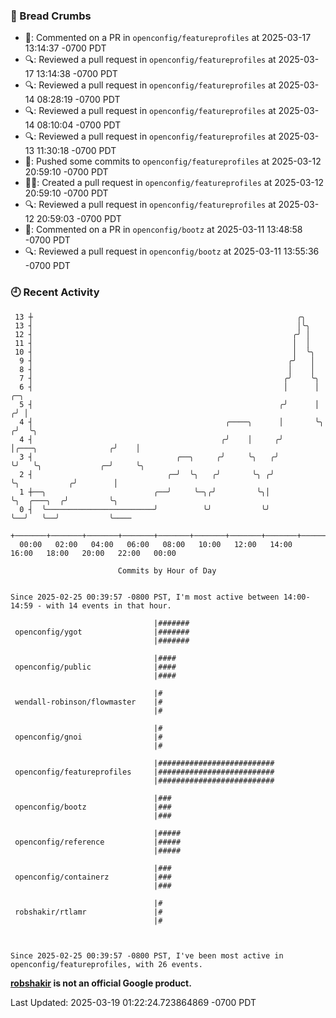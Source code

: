 ### 🍞 Bread Crumbs

 * 💬: Commented on a PR in  `openconfig/featureprofiles` at 2025-03-17 13:14:37 -0700 PDT
 * 🔍: Reviewed a pull request in  `openconfig/featureprofiles` at 2025-03-17 13:14:38 -0700 PDT
 * 🔍: Reviewed a pull request in  `openconfig/featureprofiles` at 2025-03-14 08:28:19 -0700 PDT
 * 🔍: Reviewed a pull request in  `openconfig/featureprofiles` at 2025-03-14 08:10:04 -0700 PDT
 * 🔍: Reviewed a pull request in  `openconfig/featureprofiles` at 2025-03-13 11:30:18 -0700 PDT
 * 🚢: Pushed some commits to `openconfig/featureprofiles` at 2025-03-12 20:59:10 -0700 PDT
 * ✍🏼: Created a pull request in `openconfig/featureprofiles` at 2025-03-12 20:59:10 -0700 PDT
 * 🔍: Reviewed a pull request in  `openconfig/featureprofiles` at 2025-03-12 20:59:03 -0700 PDT
 * 💬: Commented on a PR in  `openconfig/bootz` at 2025-03-11 13:48:58 -0700 PDT
 * 🔍: Reviewed a pull request in  `openconfig/bootz` at 2025-03-11 13:55:36 -0700 PDT

### 🕘 Recent Activity
```
 13 ┼                                                           ╭╮
 13 ┤                                                           │╰╮
 12 ┤                                                          ╭╯ │
 11 ┤                                                          │  │
 10 ┤                                                          │  ╰╮
  9 ┤                                                         ╭╯   │
  8 ┤                                                         │    │
  7 ┤                                                        ╭╯    ╰╮
  6 ┤                                                        │      │                         ╭─╮
  5 ┤                                                       ╭╯      │                        ╭╯ │
  4 ┤                                           ╭────╮      │       ╰╮                      ╭╯  ╰╮
  4 ┤                                          ╭╯    │     ╭╯        │╭───╮                ╭╯    │
  3 ┤                                ╭──╮     ╭╯     ╰╮   ╭╯         ╰╯   ╰╮             ╭─╯     ╰╮
  2 ┤                              ╭─╯  ╰╮   ╭╯       ╰╮ ╭╯                ╰╮           ╭╯        │
  1 ┼──╮                        ╭──╯     ╰─╮╭╯         ╰╮│                  ╰╮  ╭───╮  ╭╯         ╰╮
  0 ┤  ╰────────────────────────╯          ╰╯           ╰╯                   ╰──╯   ╰──╯           ╰────
    +───────+───────+───────+───────+───────+───────+───────+───────+───────+───────+───────+───────+────
  00:00   02:00   04:00   06:00   08:00   10:00   12:00   14:00   16:00   18:00   20:00   22:00   00:00   

						Commits by Hour of Day


Since 2025-02-25 00:39:57 -0800 PST, I'm most active between 14:00-14:59 - with 14 events in that hour.

```



```
                                |#######
 openconfig/ygot                |#######
                                |#######

                                |####
 openconfig/public              |####
                                |####

                                |#
 wendall-robinson/flowmaster    |#
                                |#

                                |#
 openconfig/gnoi                |#
                                |#

                                |##########################
 openconfig/featureprofiles     |##########################
                                |##########################

                                |###
 openconfig/bootz               |###
                                |###

                                |#####
 openconfig/reference           |#####
                                |#####

                                |###
 openconfig/containerz          |###
                                |###

                                |#
 robshakir/rtlamr               |#
                                |#



Since 2025-02-25 00:39:57 -0800 PST, I've been most active in openconfig/featureprofiles, with 26 events.

```
**[robshakir](mailto:robjs@google.com) is not an official Google product.**  


Last Updated: 2025-03-19 01:22:24.723864869 -0700 PDT
